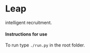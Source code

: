 # Leap
intelligent recruitment.

#### Instructions for use
To run type `./run.py` in the root folder.
